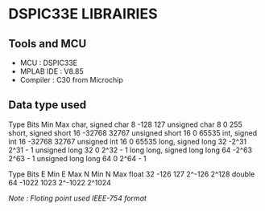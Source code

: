 DSPIC33E LIBRAIRIES
=================

Tools and MCU
-----------------

- MCU       :  DSPIC33E
- MPLAB IDE :  V8.85
- Compiler  :  C30 from Microchip

Data type used
-----------------
Type						Bits			Min			Max
char, signed char 			8 				-128 		127
unsigned char 				8 				0		 	255
short, signed short			16 				-32768 		32767
unsigned short 				16 				0 			65535
int, signed int 			16 				-32768 		32767
unsigned int 				16 				0 			65535
long, signed long 			32 				-2^31 		2^31 - 1
unsigned long 				32 				0			2^32 - 1
long long, signed long long 64 				-2^63 		2^63 - 1
unsigned long long 			64 				0 			2^64 - 1

Type 						Bits 			E Min 		E Max 		N Min 		N Max
float 						32 				-126 		127 		2^-126 		2^128
double 						64 				-1022 		1023 		2^-1022 	2^1024

*Note : Floting point used IEEE-754 format*